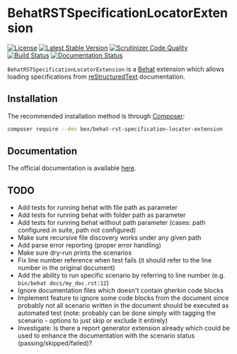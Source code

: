 BehatRSTSpecificationLocatorExtension
=====================================

[![License](https://poser.pugx.org/bex/behat-rst-specification-locator-extension/license)](https://packagist.org/packages/bex/behat-rst-specification-locator-extension)
[![Latest Stable Version](https://poser.pugx.org/bex/behat-rst-specification-locator-extension/version)](https://packagist.org/packages/bex/behat-rst-specification-locator-extension)
[![Scrutinizer Code Quality](https://scrutinizer-ci.com/g/tkotosz/BehatRSTSpecificationLocatorExtension/badges/quality-score.png?b=master)](https://scrutinizer-ci.com/g/tkotosz/BehatRSTSpecificationLocatorExtension/?branch=master)
[![Build Status](https://scrutinizer-ci.com/g/tkotosz/BehatRSTSpecificationLocatorExtension/badges/build.png?b=master)](https://scrutinizer-ci.com/g/tkotosz/BehatRSTSpecificationLocatorExtension/build-status/master)
[![Documentation Status](https://readthedocs.org/projects/behat-rst-specification-locator-extension/badge/?version=latest)](https://behat-rst-specification-locator-extension.readthedocs.io/en/latest/?badge=latest)

`BehatRSTSpecificationLocatorExtension` is a [Behat](https://behat.org) extension which allows loading specifications from [reStructuredText](https://docutils.sourceforge.io/rst.html) documentation.

Installation
------------

The recommended installation method is through [Composer](https://getcomposer.org):

```bash
composer require --dev bex/behat-rst-specification-locator-extension
```

Documentation
-------------

The official documentation is available [here](https://behat-rst-specification-locator-extension.readthedocs.io/).


TODO
----
- Add tests for running behat with file path as parameter
- Add tests for running behat with folder path as parameter
- Add tests for running behat without path parameter (cases: path configured in suite, path not configured)
- Make sure recursive file discovery works under any given path
- Add parse error reporting (proper error handling)
- Make sure dry-run prints the scenarios
- Fix line number reference when test fails (it should refer to the line number in the original document)
- Add the ability to run specific scenario by referring to line number (e.g. `bin/behat docs/my_doc.rst:12`)
- Ignore documentation files which doesn't contain gherkin code blocks
- Implement feature to ignore some code blocks from the document since probably not all scenario written in the document should be executed as automated test (note: probably can be done simply with tagging the scenario - options to just skip or exclude it entirely)
- Investigate: Is there a report generator extension already which could be used to enhance the documentation with the scenario status (passing/skipped/failed)?

